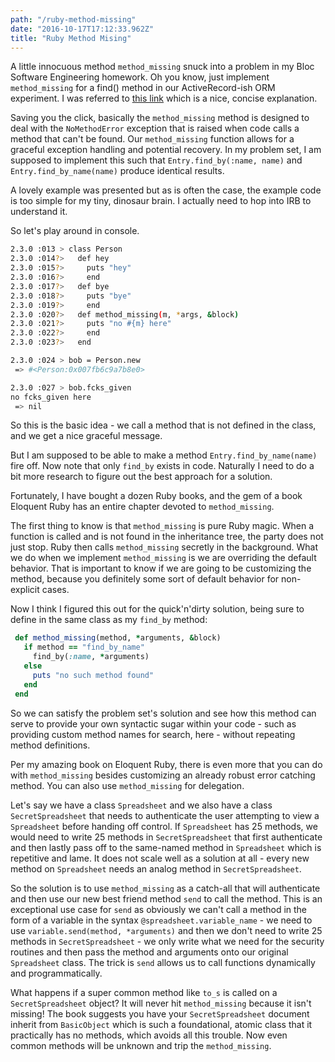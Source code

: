 ```yaml
---
path: "/ruby-method-missing"
date: "2016-10-17T17:12:33.962Z"
title: "Ruby Method Mising"
---
```


A little innocuous method `method_missing` snuck into a problem in my Bloc Software Engineering homework. Oh you know, just implement `method_missing` for a find() method in our ActiveRecord-ish ORM experiment. I was referred to [this link](http://rubylearning.com/satishtalim/ruby_method_missing.html) which is a nice, concise explanation.

Saving you the click, basically the `method_missing` method is designed to deal with the `NoMethodError` exception that is raised when code calls a method that can't be found. Our `method_missing` function allows for a graceful exception handling and potential recovery. In my problem set, I am supposed to implement this such that `Entry.find_by(:name, name)` and `Entry.find_by_name(name)` produce identical results.

A lovely example was presented but as is often the case, the example code is too simple for my tiny, dinosaur brain. I actually need to hop into IRB to understand it.

So let's play around in console.

```bash
2.3.0 :013 > class Person
2.3.0 :014?>   def hey
2.3.0 :015?>     puts "hey"
2.3.0 :016?>     end
2.3.0 :017?>   def bye
2.3.0 :018?>     puts "bye"
2.3.0 :019?>     end
2.3.0 :020?>   def method_missing(m, *args, &block)
2.3.0 :021?>     puts "no #{m} here"
2.3.0 :022?>     end
2.3.0 :023?>   end

2.3.0 :024 > bob = Person.new
 => #<Person:0x007fb6c9a7b8e0>

2.3.0 :027 > bob.fcks_given
no fcks_given here
 => nil
 ```

 So this is the basic idea - we call a method that is not defined in the class, and we get a nice graceful message.

 But I am supposed to be able to make a method `Entry.find_by_name(name)` fire off. Now note that only `find_by` exists in code. Naturally I need to do a bit more research to figure out the best approach for a solution.

 Fortunately, I have bought a dozen Ruby books, and the gem of a book Eloquent Ruby has an entire chapter devoted to `method_missing`.

 The first thing to know is that `method_missing` is pure Ruby magic. When a function is called and is not found in the inheritance tree, the party does not just stop. Ruby then calls `method_missing` secretly in the background. What we do when we implement `method_missing` is we are overriding the default behavior. That is important to know if we are going to be customizing the method, because you definitely some sort of default behavior for non-explicit cases.

 Now I think I figured this out for the quick'n'dirty solution, being sure to define in the same class as my `find_by` method:

 ```ruby
  def method_missing(method, *arguments, &block)
    if method == "find_by_name"
      find_by(:name, *arguments)
    else
      puts "no such method found"
    end
  end
  ```

So we can satisfy the problem set's solution and see how this method can serve to provide your own syntactic sugar within your code - such as providing custom method names for search, here - without repeating method definitions.

Per my amazing book on Eloquent Ruby, there is even more that you can do with `method_missing` besides customizing an already robust error catching method. You can also use `method_missing` for delegation.

Let's say we have a class `Spreadsheet` and we also have a class `SecretSpreadsheet` that needs to authenticate the user attempting to view a `Spreadsheet` before handing off control. If `Spreadsheet` has 25 methods, we would need to write 25 methods in `SecretSpreadsheet` that first authenticate and then lastly pass off to the same-named method in `Spreadsheet` which is repetitive and lame. It does not scale well as a solution at all - every new method on `Spreadsheet` needs an analog method in `SecretSpreadsheet`.

So the solution is to use `method_missing` as a catch-all that will authenticate and then use our new best friend method `send` to call the method. This is an exceptional use case for `send` as obviously we can't call a method in the form of a variable in the syntax `@spreadsheet.variable_name` - we need to use `variable.send(method, *arguments)` and then we don't need to write 25 methods in `SecretSpreadsheet` - we only write what we need for the security routines and then pass the method and arguments onto our original `Spreadsheet` class. The trick is `send` allows us to call functions dynamically and programmatically.

What happens if a super common method like `to_s` is called on a `SecretSpreadsheet` object? It will never hit `method_missing` because it isn't missing! The book suggests you have your `SecretSpreadsheet` document inherit from `BasicObject` which is such a foundational, atomic class that it practically has no methods, which avoids all this trouble. Now even common methods will be unknown and trip the `method_missing`.

